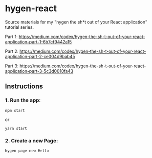 # hygen-react

Source materials for my "hygen the sh*t out of your React application" tutorial series.

Part 1: https://medium.com/codex/hygen-the-sh-t-out-of-your-react-application-part-1-6b7cf9442a15

Part 2: https://medium.com/codex/hygen-the-sh-t-out-of-your-react-application-part-2-ce004d9bab45

Part 3: https://medium.com/codex/hygen-the-sh-t-out-of-your-react-application-part-3-5c3d0010fa43

## Instructions

### 1. Run the app:

```npm start```

or

```yarn start```


### 2. Create a new Page:

```hygen page new Hello```